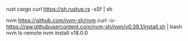 


rust cargo
curl https://sh.rustup.rs -sSf | sh

nvm  https://github.com/nvm-sh/nvm
curl -o- https://raw.githubusercontent.com/nvm-sh/nvm/v0.39.1/install.sh | bash
nvm ls-remote
nvm install v18.0.0


